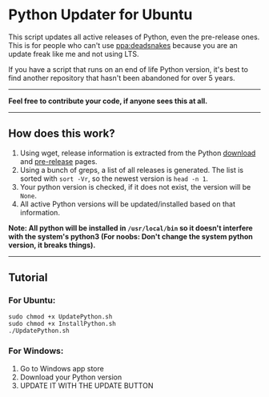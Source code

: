 # Python Updater for Ubuntu

This script updates all active releases of Python, even the pre-release ones. This is for people who can't use [ppa:deadsnakes](https://launchpad.net/~deadsnakes/+archive/ubuntu/ppa) because you are an update freak like me and not using LTS.

If you have a script that runs on an end of life Python version, it's best to find another repository that hasn't been abandoned for over 5 years.

---
**Feel free to contribute your code, if anyone sees this at all.**

---

## How does this work?
1. Using wget, release information is extracted from the Python [download](https://www.python.org/downloads/) and [pre-release](https://www.python.org/download/pre-releases/) pages.
2. Using a bunch of greps, a list of all releases is generated. The list is sorted with `sort -Vr`, so the newest version is `head -n 1`.
3. Your python version is checked, if it does not exist, the version will be `None`.
4. All active Python versions will be updated/installed based on that information.

**Note: All python will be installed in `/usr/local/bin` so it doesn't interfere with the system's python3 (For noobs: Don't change the system python version, it breaks things).**

---
## Tutorial
### For Ubuntu:
```shell
sudo chmod +x UpdatePython.sh
sudo chmod +x InstallPython.sh
./UpdatePython.sh
```

### For Windows:
1. Go to Windows app store
2. Download your Python version
3. UPDATE IT WITH THE UPDATE BUTTON
